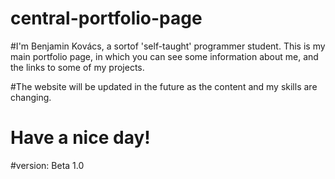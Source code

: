 # central-portfolio-page

#I'm Benjamin Kovács, a sortof 'self-taught' programmer student. This is my main portfolio page, in which you can see some information about me, and the links to some of my projects. 

#The website will be updated in the future as the content and my skills are changing. 

# Have a nice day!

#version: Beta 1.0
